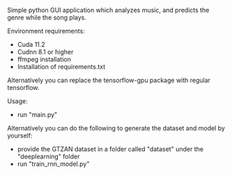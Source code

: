Simple python GUI application which analyzes music, and predicts the genre while the song plays.

Environment requirements:

- Cuda 11.2
- Cudnn 8.1 or higher
- ffmpeg installation
- Installation of requirements.txt

Alternatively you can replace the tensorflow-gpu package with regular tensorflow.

Usage:

- run "main.py"

Alternatively you can do the following to generate the dataset and model by yourself:

- provide the GTZAN dataset in a folder called "dataset" under the "deeplearning" folder
- run "train_rnn_model.py"